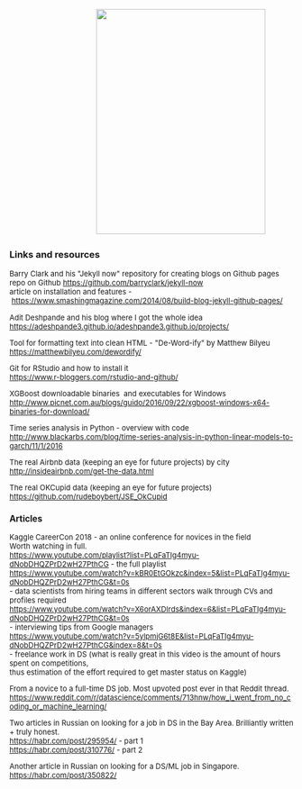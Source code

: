 &nbsp;&nbsp;&nbsp;&nbsp;&nbsp;&nbsp;&nbsp;&nbsp;&nbsp;&nbsp;&nbsp;&nbsp;&nbsp;&nbsp;&nbsp;&nbsp;&nbsp;&nbsp;&nbsp;&nbsp;&nbsp;&nbsp;&nbsp;&nbsp;&nbsp;&nbsp;&nbsp;&nbsp;&nbsp;&nbsp;&nbsp;&nbsp;&nbsp;&nbsp;&nbsp;&nbsp;&nbsp;&nbsp;&nbsp;<img src="https://raw.githubusercontent.com/xenia-sh/xenia-sh.github.io/master/images/9ee5f93f-69f2-4b01-b362-f11c3c6d8183.jpg" style="width:300px;height:400px;" >

<h3><strong>Links and resources&nbsp;</strong></h3>

<p><font size="2">Barry Clark and his &quot;Jekyll now&quot; repository&nbsp;for creating blogs on Github pages&nbsp;<br />
repo on Github&nbsp;<a href="https://github.com/barryclark/jekyll-now">https://github.com/barryclark/jekyll-now</a><br />
article on installation and features -&nbsp;<a href="https://www.smashingmagazine.com/2014/08/build-blog-jekyll-github-pages/">https://www.smashingmagazine.com/2014/08/build-blog-jekyll-github-pages/</a>&nbsp;</p>



<p>Adit Deshpande and his blog where I got the whole idea&nbsp;<br />
<a href="https://adeshpande3.github.io/adeshpande3.github.io/projects/">https://adeshpande3.github.io/adeshpande3.github.io/projects/</a></p>



<p>Tool for formatting text into clean HTML - &quot;De-Word-ify&quot; by Matthew Bilyeu&nbsp;<br />
<a href="https://matthewbilyeu.com/dewordify/">https://matthewbilyeu.com/dewordify/</a></p>



<p>Git for RStudio and how to install it&nbsp;<br />
<a href="https://www.r-bloggers.com/rstudio-and-github/">https://www.r-bloggers.com/rstudio-and-github/</a>&nbsp;&nbsp;</p>



<p>XGBoost downloadable binaries&nbsp; and executables for Windows&nbsp;<br />
<a href="http://www.picnet.com.au/blogs/guido/2016/09/22/xgboost-windows-x64-binaries-for-download/">http://www.picnet.com.au/blogs/guido/2016/09/22/xgboost-windows-x64-binaries-for-download/</a></p>



<p>Time series analysis in Python - overview with code&nbsp;&nbsp;<br />
<a href="http://www.blackarbs.com/blog/time-series-analysis-in-python-linear-models-to-garch/11/1/2016">http://www.blackarbs.com/blog/time-series-analysis-in-python-linear-models-to-garch/11/1/2016</a></p>



<p>The real Airbnb data (keeping an eye for future projects) by city&nbsp;<br />
<a href="http://insideairbnb.com/get-the-data.html">http://insideairbnb.com/get-the-data.html</a>&nbsp;</p>



<p>The real OKCupid data (keeping an eye for future projects)&nbsp;<br />
<a href="https://github.com/rudeboybert/JSE_OkCupid">https://github.com/rudeboybert/JSE_OkCupid</a>&nbsp;</p>

<h3>
<strong>Articles&nbsp;</strong></h3>

<p>Kaggle CareerCon 2018 - an online conference for novices in the field&nbsp;<br />
Worth watching in full.&nbsp;<br />
<a href="https://www.youtube.com/playlist?list=PLqFaTIg4myu-dNobDHQZPrD2wH27PthCG">https://www.youtube.com/playlist?list=PLqFaTIg4myu-dNobDHQZPrD2wH27PthCG</a> - the full playlist<br />
<a href="https://www.youtube.com/watch?v=kBR0EtGOkzc&amp;index=5&amp;list=PLqFaTIg4myu-dNobDHQZPrD2wH27PthCG&amp;t=0s">https://www.youtube.com/watch?v=kBR0EtGOkzc&amp;index=5&amp;list=PLqFaTIg4myu-dNobDHQZPrD2wH27PthCG&amp;t=0s</a>&nbsp;<br />
- data scientists from hiring teams in different sectors&nbsp;walk through CVs and profiles required&nbsp;<br />
<a href="https://www.youtube.com/watch?v=X6orAXDIrds&amp;index=6&amp;list=PLqFaTIg4myu-dNobDHQZPrD2wH27PthCG&amp;t=0s">https://www.youtube.com/watch?v=X6orAXDIrds&amp;index=6&amp;list=PLqFaTIg4myu-dNobDHQZPrD2wH27PthCG&amp;t=0s</a><br />
- interviewing tips from Google managers&nbsp;<br />
<a href="https://www.youtube.com/watch?v=5ylpmjG6t8E&amp;list=PLqFaTIg4myu-dNobDHQZPrD2wH27PthCG&amp;index=8&amp;t=0s">https://www.youtube.com/watch?v=5ylpmjG6t8E&amp;list=PLqFaTIg4myu-dNobDHQZPrD2wH27PthCG&amp;index=8&amp;t=0s</a><br />
- freelance work in DS (what is really great in this video is the amount of hours spent on competitions,&nbsp;<br />
thus estimation of the effort required to get master status on Kaggle)&nbsp;</p>



<p>From a novice to a full-time DS job. Most upvoted post ever in that Reddit thread.&nbsp;<br />
<a href="https://www.reddit.com/r/datascience/comments/713hnw/how_i_went_from_no_coding_or_machine_learning/">https://www.reddit.com/r/datascience/comments/713hnw/how_i_went_from_no_coding_or_machine_learning/</a></p>



<p>Two articles in Russian on looking for a job in DS in the Bay Area.&nbsp;Brilliantly written + truly honest.&nbsp;<br />
<a href="https://habr.com/post/295954/">https://habr.com/post/295954/</a> - part 1<br />
<a href="https://habr.com/post/310776/">https://habr.com/post/310776/</a> - part 2</p> 



<p>Another article in Russian on looking for a DS/ML job in Singapore.&nbsp;<br />
<a href="https://habr.com/post/350822/">https://habr.com/post/350822/</a>&nbsp;<br />
<img alt="" src="blob:https://web.telegram.org/4d965efe-da13-4add-8d7f-91c5038e3d97" /></p>
